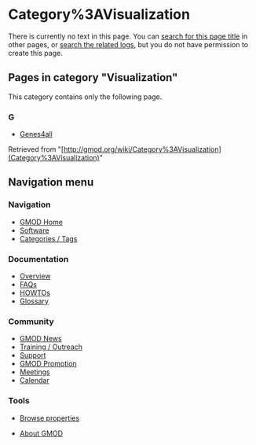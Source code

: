 



<span id="top"></span>




# <span dir="auto">Category%3AVisualization</span>











There is currently no text in this page. You can [search for this page
title](http://gmod.org/wiki/Special:Search/Visualization "Special:Search/Visualization")
in other pages, or <span class="plainlinks"><a
href="http://gmod.org/mediawiki/index.php?title=Special:Log&amp;page=Category%3AVisualization"
class="external text" rel="nofollow">search the related logs</a></span>,
but you do not have permission to create this page.




## Pages in category "Visualization"

This category contains only the following page.



### G

- [Genes4all](Genes4all "Genes4all")





Retrieved from
"[http://gmod.org/wiki/Category%3AVisualization](Category%3AVisualization)"





## Navigation menu






### 



<a href="Main_Page"
style="background-image: url(../images/GMOD-cogs.png);"
title="Visit the main page"></a>


### Navigation



- <span id="n-GMOD-Home">[GMOD Home](Main_Page)</span>
- <span id="n-Software">[Software](GMOD_Components)</span>
- <span id="n-Categories-.2F-Tags">[Categories /
  Tags](Categories)</span>




### Documentation



- <span id="n-Overview">[Overview](Overview)</span>
- <span id="n-FAQs">[FAQs](Category%3AFAQ)</span>
- <span id="n-HOWTOs">[HOWTOs](Category%3AHOWTO)</span>
- <span id="n-Glossary">[Glossary](Glossary)</span>




### Community



- <span id="n-GMOD-News">[GMOD News](GMOD_News)</span>
- <span id="n-Training-.2F-Outreach">[Training /
  Outreach](Training_and_Outreach)</span>
- <span id="n-Support">[Support](Support)</span>
- <span id="n-GMOD-Promotion">[GMOD Promotion](GMOD_Promotion)</span>
- <span id="n-Meetings">[Meetings](Meetings)</span>
- <span id="n-Calendar">[Calendar](Calendar)</span>




### Tools

- <span id="t-smwbrowselink"><a href="Special%3ABrowse/Category%3AVisualization" rel="smw-browse">Browse
  properties</a></span>



- <span id="footer-places-about">[About
  GMOD](GMOD%3AAbout "GMOD%3AAbout")</span>

<!-- -->




